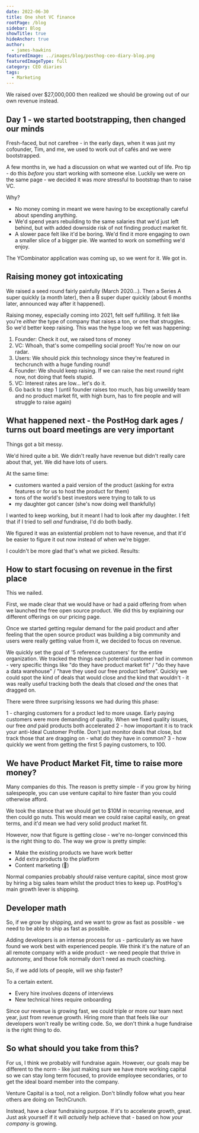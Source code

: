 ```yaml
---
date: 2022-06-30
title: One shot VC finance
rootPage: /blog
sidebar: Blog
showTitle: true
hideAnchor: true
author:
  - james-hawkins
featuredImage: ../images/blog/posthog-ceo-diary-blog.png
featuredImageType: full
category: CEO diaries
tags:
  - Marketing
---
```


We raised over $27,000,000 then realized we should be growing out of our own revenue instead.

## Day 1 - we started bootstrapping, then changed our minds

Fresh-faced, but not carefree - in the early days, when it was just my cofounder, Tim, and me, we used to work out of cafés and we were bootstrapped.

A few months in, we had a discussion on what we wanted out of life. Pro tip - do this _before_ you start working with someone else. Luckily we were on the same page - we decided it was _more_ stressful to bootstrap than to raise VC.

Why?

* No money coming in meant we were having to be exceptionally careful about spending anything.
* We'd spend years rebuilding to the same salaries that we'd just left behind, but with added downside risk of not finding product market fit.
* A slower pace felt like it'd be boring. We'd find it more engaging to own a smaller slice of a bigger pie. We wanted to work on something we'd enjoy.

The YCombinator application was coming up, so we went for it. We got in.

## Raising money got intoxicating

We raised a seed round fairly painfully (March 2020...). Then a Series A super quickly (a month later), then a B super duper quickly (about 6 months later, announced way after it happened).

Raising money, especially coming into 2021, felt self fulfilling. It felt like you're _either_ the type of company that raises a ton, or one that struggles. So we'd better keep raising. This was the hype loop we felt was happening:

1. Founder: Check it out, we raised tons of money
2. VC: Whoah, that's some compelling social proof! You're now on our radar.
3. Users: We should pick _this_ technology since they're featured in techcrunch with a huge funding round!
4. Founder: We should keep raising. If we can raise the next round right now, not doing that feels stupid.
5. VC: Interest rates are low... let's do it.
6. Go back to step 1 (until founder raises too much, has big unweildy team and no product market fit, with high burn, has to fire people and will struggle to raise again)

## What happened next - the PostHog dark ages / turns out board meetings are very important

Things got a bit messy.

We'd hired quite a bit. We didn't really have revenue but didn't really care about that, yet. We did have lots of users.

At the same time:

* customers wanted a paid version of the product (asking for extra features or for us to host the product for them)
* tons of the world's best investors were trying to talk to us
* my daughter got cancer (she's now doing well thankfully)

I wanted to keep working, but it meant I had to look after my daughter. I felt that if I tried to sell _and_ fundraise, I'd do both badly.

We figured it was an existential problem not to have revenue, and that it'd be easier to figure it out now instead of when we're bigger.

I couldn't be more glad that's what we picked. Results:

<INSERT REVENUE GROWTH>

## How to start focusing on revenue in the first place

This we nailed.

First, we made clear that we would have or had a paid offering from when we launched the free open source product. We did this by explaining our different offerings on our pricing page.

Once we started getting regular demand for the paid product and after feeling that the open source product was building a big community and users were really getting value from it, we decided to focus on revenue.

We quickly set the goal of '5 reference customers' for the entire organization. We tracked the things each potential customer had in common - very specific things like "do they have product market fit" / "do they have a data warehouse" / "have they used our free product before". Quickly we could spot the kind of deals that would close and the kind that wouldn't - it was really useful tracking both the deals that closed _and_ the ones that dragged on.

There were three surprising lessons we had during this phase:

1 - charging customers for a product led to more usage. Early paying customers were more demanding of quality. When we fixed quality issues, our free _and_ paid products both accelerated
2 - how imoportant it is to track your anti-Ideal Customer Profile. Don't just monitor deals that close, but track those that are dragging on - what do they have in common?
3 - how quickly we went from getting the first 5 paying customers, to 100.

## We have Product Market Fit, time to raise more money?

Many companies do this. The reason is pretty simple - if you grow by hiring salespeople, you can use venture capital to hire faster than you could otherwise afford.

We took the stance that we should get to $10M in recurring revenue, and then could go nuts. This would mean we could raise capital easily, on great terms, and it'd mean we had very solid product market fit.

However, now that figure is getting close - we're no-longer convinced this is the right thing to do. The way we grow is pretty simple:

* Make the existing products we have work better
* Add extra products to the platform
* Content marketing (👋)

Normal companies probably _should_ raise venture capital, since most grow by hiring a big sales team whilst the product tries to keep up. PostHog's main growth lever is shipping.

## Developer math

So, if we grow by shipping, and we want to grow as fast as possible - we need to be able to ship as fast as possible.

Adding developers is an intense process for us - particularly as we have found we work best with experienced people. We think it's the nature of an all remote company with a wide product - we need people that thrive in autonomy, and those folk normally don't need as much coaching.

So, if we add lots of people, will we ship faster?

To a certain extent.

* Every hire involves dozens of interviews
* New technical hires require onboarding

Since our revenue is growing fast, we could triple or more our team next year, just from revenue growth. Hiring more than that feels like our developers won't really be writing code. So, we don't think a huge fundraise is the right thing to do.

## So what should you take from this?

For us, I think we probably will fundraise again. However, our goals may be different to the norm - like just making sure we have more working capital so we can stay long term focused, to provide employee secondaries, or to get the ideal board member into the company.

Venture Capital is a tool, not a religion. Don't blindly follow what you hear others are doing on TechCrunch.

Instead, have a clear fundraising purpose. If it's to accelerate growth, great. Just ask yourself if it will _actually_ help achieve that - based on how _your company_ is growing.